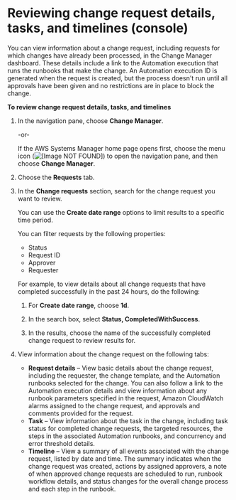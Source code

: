 # Reviewing change request details, tasks, and timelines \(console\)<a name="reviewing-changes"></a>

You can view information about a change request, including requests for which changes have already been processed, in the Change Manager dashboard\. These details include a link to the Automation execution that runs the runbooks that make the change\. An Automation execution ID is generated when the request is created, but the process doesn't run until all approvals have been given and no restrictions are in place to block the change\.

**To review change request details, tasks, and timelines**

1. In the navigation pane, choose **Change Manager**\.

   \-or\-

   If the AWS Systems Manager home page opens first, choose the menu icon \(![\[Image NOT FOUND\]](http://docs.aws.amazon.com/systems-manager/latest/userguide/images/menu-icon-small.png)\) to open the navigation pane, and then choose **Change Manager**\.

1. Choose the **Requests** tab\.

1. In the **Change requests** section, search for the change request you want to review\. 

   You can use the **Create date range** options to limit results to a specific time period\.

   You can filter requests by the following properties:
   + Status
   + Request ID
   + Approver
   + Requester

   For example, to view details about all change requests that have completed successfully in the past 24 hours, do the following:

   1. For **Create date range**, choose **1d**\.

   1. In the search box, select **Status, CompletedWithSuccess**\. 

   1. In the results, choose the name of the successfully completed change request to review results for\.

1. View information about the change request on the following tabs:
   + **Request details** – View basic details about the change request, including the requester, the change template, and the Automation runbooks selected for the change\. You can also follow a link to the Automation execution details and view information about any runbook parameters specified in the request, Amazon CloudWatch alarms assigned to the change request, and approvals and comments provided for the request\.
   + **Task** – View information about the task in the change, including task status for completed change requests, the targeted resources, the steps in the associated Automation runbooks, and concurrency and error threshold details\.
   + **Timeline** – View a summary of all events associated with the change request, listed by date and time\. The summary indicates when the change request was created, actions by assigned approvers, a note of when approved change requests are scheduled to run, runbook workflow details, and status changes for the overall change process and each step in the runbook\.
